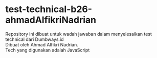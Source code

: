 # test-technical-b26-ahmadAlfikriNadrian
Repository ini dibuat untuk wadah jawaban dalam menyelesaikan test technical dari Dumbways.id <br>
Dibuat oleh Ahmad Alfikri Nadrian. <br>
Tech yang digunakan adalah JavaScript

